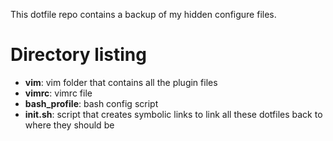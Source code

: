 This dotfile repo contains a backup of my hidden configure files. 

# Directory listing
- **vim**: vim folder that contains all the plugin files
- **vimrc**: vimrc file
- **bash_profile**: bash config script
- **init.sh**: script that creates symbolic links to link all these dotfiles back to where they should be

